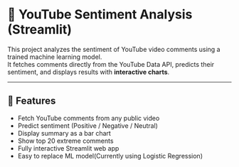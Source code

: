 # 🎯 YouTube Sentiment Analysis (Streamlit)

This project analyzes the sentiment of YouTube video comments using a trained machine learning model.  
It fetches comments directly from the YouTube Data API, predicts their sentiment, and displays results with **interactive charts**.

---

## 📌 Features
- Fetch YouTube comments from any public video
- Predict sentiment (Positive / Negative / Neutral)
- Display summary as a bar chart
- Show top 20 extreme comments
- Fully interactive Streamlit web app
- Easy to replace ML model(Currently using Logistic Regression)
